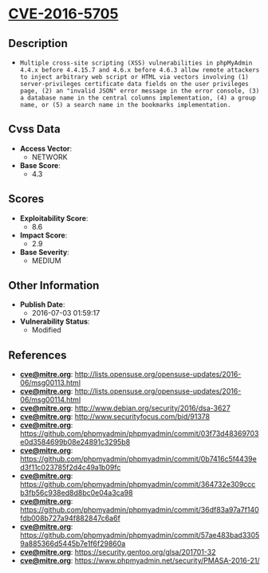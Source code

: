 
# [CVE-2016-5705](http://lists.opensuse.org/opensuse-updates/2016-06/msg00113.html)

## Description

- `Multiple cross-site scripting (XSS) vulnerabilities in phpMyAdmin 4.4.x before 4.4.15.7 and 4.6.x before 4.6.3 allow remote attackers to inject arbitrary web script or HTML via vectors involving (1) server-privileges certificate data fields on the user privileges page, (2) an "invalid JSON" error message in the error console, (3) a database name in the central columns implementation, (4) a group name, or (5) a search name in the bookmarks implementation.`

## Cvss Data

- **Access Vector**:
  - NETWORK
- **Base Score**:
  - 4.3

## Scores

- **Exploitability Score**:
  - 8.6
- **Impact Score**:
  - 2.9
- **Base Severity**:
  - MEDIUM

## Other Information

- **Publish Date**:
  - 2016-07-03 01:59:17
- **Vulnerability Status**:
  - Modified

## References

- **cve@mitre.org**: http://lists.opensuse.org/opensuse-updates/2016-06/msg00113.html
- **cve@mitre.org**: http://lists.opensuse.org/opensuse-updates/2016-06/msg00114.html
- **cve@mitre.org**: http://www.debian.org/security/2016/dsa-3627
- **cve@mitre.org**: http://www.securityfocus.com/bid/91378
- **cve@mitre.org**: https://github.com/phpmyadmin/phpmyadmin/commit/03f73d48369703e0d3584699b08e24891c3295b8
- **cve@mitre.org**: https://github.com/phpmyadmin/phpmyadmin/commit/0b7416c5f4439ed3f11c023785f2d4c49a1b09fc
- **cve@mitre.org**: https://github.com/phpmyadmin/phpmyadmin/commit/364732e309cccb3fb56c938ed8d8bc0e04a3ca98
- **cve@mitre.org**: https://github.com/phpmyadmin/phpmyadmin/commit/36df83a97a7f140fdb008b727a94f882847c6a6f
- **cve@mitre.org**: https://github.com/phpmyadmin/phpmyadmin/commit/57ae483bad33059a885366d5445b7e1f6f29860a
- **cve@mitre.org**: https://security.gentoo.org/glsa/201701-32
- **cve@mitre.org**: https://www.phpmyadmin.net/security/PMASA-2016-21/
